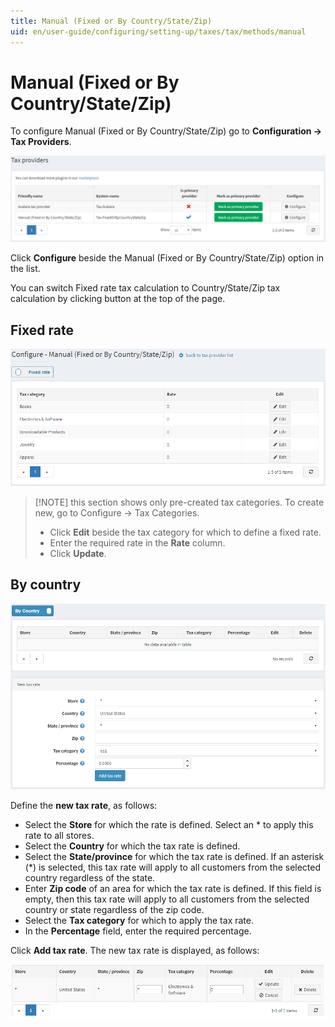 ```yaml
---
title: Manual (Fixed or By Country/State/Zip)
uid: en/user-guide/configuring/setting-up/taxes/tax/methods/manual
---
```


# Manual (Fixed or By Country/State/Zip)

To configure Manual (Fixed or By Country/State/Zip) go to **Configuration → Tax Providers**.

![Tax providers](_static/manual/tax-providers.png)

Click **Configure** beside the Manual (Fixed or By Country/State/Zip) option in the list.

You can switch Fixed rate tax calculation to Country/State/Zip tax calculation by clicking button at the top of the page.

## Fixed rate

![Fixed rate](_static/manual/tax-fixed-rate.png)

> [!NOTE] this section shows only pre-created tax categories. To create new, go to Configure → Tax Categories.
> 
> * Click **Edit** beside the tax category for which to define a fixed rate.
> * Enter the required rate in the **Rate** column.
> * Click **Update**.

## By country

![By country](_static/manual/tax-by-country.png)

Define the **new tax rate**, as follows:

* Select the **Store** for which the rate is defined. Select an * to apply this rate to all stores.
* Select the **Country** for which the tax rate is defined.
* Select the **State/province** for which the tax rate is defined. If an asterisk (*) is selected, this tax rate will apply to all customers from the selected country regardless of the state.
* Enter **Zip code** of an area for which the tax rate is defined. If this field is empty, then this tax rate will apply to all customers from the selected country or state regardless of the zip code.
* Select the **Tax category** for which to apply the tax rate.
* In the **Percentage** field, enter the required percentage.

Click **Add tax rate**. The new tax rate is displayed, as follows:

![Add tax rate](_static/manual/add-tax-rate.png)
